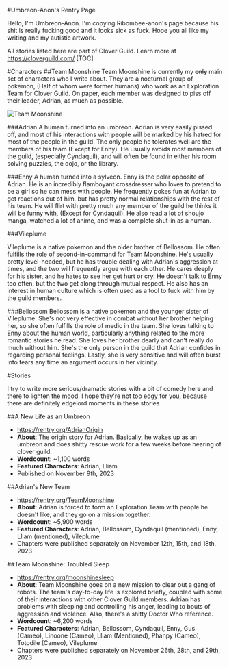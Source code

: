 #Umbreon-Anon's Rentry Page

Hello, I'm Umbreon-Anon. I'm copying Ribombee-anon's page because his shit is really fucking good and it looks sick as fuck. Hope you all like my writing and my autistic artwork.

All stories listed here are part of Clover Guild. Learn more at https://cloverguild.com/
[TOC]

#Characters
##Team Moonshine
Team Moonshine is currently my ~~only~~ main set of characters who I write about. They are a nocturnal group of pokemon, (Half of whom were former humans) who work as an Exploration Team for Clover Guild. On paper, each member was designed to piss off their leader, Adrian, as much as possible.

![Team Moonshine](https://i.imgur.com/5LCnSwW.png)

###Adrian
A human turned into an umbreon. Adrian is very easily pissed off, and most of his interactions with people will be marked by his hatred for most of the people in the guild. The only people he tolerates well are the members of his team (Except for Enny). He usually avoids most members of the guild, (especially Cyndaquil), and will often be found in either his room solving puzzles, the dojo, or the library.

###Enny
A human turned into a sylveon. Enny is the polar opposite of Adrian. He is an incredibly flamboyant crossdresser who loves to pretend to be a girl so he can mess with people. He frequently pokes fun at Adrian to get reactions out of him, but has pretty normal relationships with the rest of his team. He will flirt with pretty much any member of the guild he thinks it will be funny with, (Except for Cyndaquil). He also read a lot of shoujo manga, watched a lot of anime, and was a complete shut-in as a human.

###Vileplume

Vileplume is a native pokemon and the older brother of Bellossom. He often fulfills the role of second-in-command for Team Moonshine. He's usually pretty level-headed, but he has trouble dealing with Adrian's aggression at times, and the two will frequently argue with each other.  He cares deeply for his sister, and he hates to see her get hurt or cry. He doesn't talk to Enny too often, but the two get along through mutual respect. He also has an interest in human culture which is often used as a tool to fuck with him by the guild members.

###Bellossom
Bellossom is a native pokemon and the younger sister of Vileplume. She's not very effective in combat without her brother helping her, so she often fulfills the role of medic in the team. She loves talking to Enny about the human world, particularly anything related to the more romantic stories he read. She loves her brother dearly and can't really do much without him. She's the only person in the guild that Adrian confides in regarding personal feelings. Lastly, she is very sensitive and will often burst into tears any time an argument occurs in her vicinity.

#Stories

I try to write more serious/dramatic stories with a bit of comedy here and there to lighten the mood. I hope they're not too edgy for you, because there are definitely edgelord moments in these stories


##A New Life as an Umbreon
- https://rentry.org/AdrianOrigin
- **About**: The origin story for Adrian. Basically, he wakes up as an umbreon and does shitty rescue work for a few weeks before hearing of clover guild.
- **Wordcount**: ~1,100 words
- **Featured Characters**: Adrian, Lliam
- Published on November 9th, 2023

##Adrian's New Team
- https://rentry.org/TeamMoonshine
- **About**: Adrian is forced to form an Exploration Team with people he doesn't like, and they go on a mission together.
- **Wordcount**: ~5,900 words
- **Featured Characters**: Adrian, Bellossom, Cyndaquil (mentioned), Enny, Lliam (mentioned), Vileplume
- Chapters were published separately on November 12th, 15th, and 18th, 2023

##Team Moonshine: Troubled Sleep
- https://rentry.org/moonshinesleep
- **About**: Team Moonshine goes on a new mission to clear out a gang of robots. The team's day-to-day life is explored briefly, coupled with some of their interactions with other Clover Guild members. Adrian has problems with sleeping and controlling his anger, leading to bouts of aggression and violence. Also, there's a shitty Doctor Who reference.
- **Wordcount**:  ~6,200 words
- **Featured Characters**: Adrian, Bellossom, Cyndaquil, Enny, Gus (Cameo), Linoone (Cameo), Lliam (Mentioned), Phanpy (Cameo), Totodile (Cameo), Vileplume
- Chapters were published separately on November 26th, 28th, and 29th, 2023